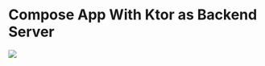 # Compose App With Ktor as Backend Server

![](D:\Users\Jordan\Intelij-IDEA\Ktor\ktor-server-boruto\src\main\resources\static\image\kawaki.jpg)